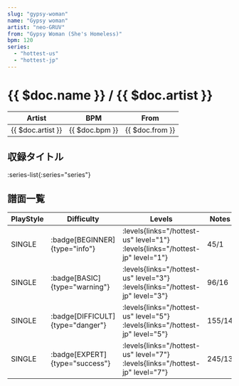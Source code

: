 ```yaml
---
slug: "gypsy-woman"
name: "Gypsy woman"
artist: "neo-GRUV"
from: "Gypsy Woman (She's Homeless)"
bpm: 120
series:
  - "hottest-us"
  - "hottest-jp"
---
```


# {{ $doc.name }} / {{ $doc.artist }}

|Artist|BPM|From|
|------|---|----|
|{{ $doc.artist }}|{{ $doc.bpm }}|{{ $doc.from }}|

## 収録タイトル

:series-list{:series="series"}

## 譜面一覧

|PlayStyle|Difficulty|Levels|Notes|Movie|
|---------|----------|------|-----|-----|
|SINGLE| :badge[BEGINNER]{type="info"}| :levels{links="/hottest-us" level="1"} :levels{links="/hottest-jp" level="1"}|45/1||
|SINGLE| :badge[BASIC]{type="warning"}| :levels{links="/hottest-us" level="3"} :levels{links="/hottest-jp" level="3"}|96/16||
|SINGLE| :badge[DIFFICULT]{type="danger"}| :levels{links="/hottest-us" level="5"} :levels{links="/hottest-jp" level="5"}|155/14||
|SINGLE| :badge[EXPERT]{type="success"}| :levels{links="/hottest-us" level="7"} :levels{links="/hottest-jp" level="7"}|245/13||

